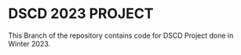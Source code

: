 # DSCD 2023 PROJECT
 
This Branch of the repository contains code for DSCD Project done in Winter 2023.
